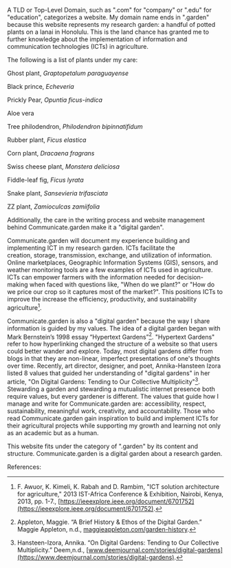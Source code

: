 A TLD or Top-Level Domain, such as ".com" for "company" or ".edu" for "education", categorizes a website.  My domain name ends in ".garden" because this website represents my research garden: a handful of potted plants on a lanai in Honolulu. This is the land chance has granted me to further knowledge about the implementation of information and communication technologies (ICTs) in agriculture. 

The following is a list of plants under my care:

Ghost plant, *Graptopetalum paraguayense*

Black prince, *Echeveria*

Prickly Pear, *Opuntia ficus-indica*

Aloe vera

Tree philodendron, *Philodendron bipinnatifidum*

Rubber plant, *Ficus elastica*

Corn plant, *Dracaena fragrans*

Swiss cheese plant, *Monstera deliciosa* 

Fiddle-leaf fig, *Ficus lyrata*

Snake plant, *Sansevieria trifasciata*

ZZ plant, *Zamioculcas zamiifolia*

Additionally, the care in the writing process and website management behind Communicate.garden make it a "digital garden". 

Communicate.garden will document my experience building and implementing ICT in my research garden.  ICTs facilitate the creation, storage, transmission, exchange, and utilization of information. Online marketplaces, Geographic Information Systems (GIS), sensors, and weather monitoring tools are a few examples of ICTs used in agriculture. ICTs can empower farmers with the information needed for decision-making when faced with questions like, "When do we plant?" or "How do we price our crop so it captures most of the market?". This positions ICTs to improve the increase the efficiency, productivity, and sustainability agriculture[^1]. 

Communicate.garden is also a "digital garden" because the way I share information is guided by my values. The idea of a digital garden began with Mark Bernstein’s 1998 essay “Hypertext Gardens”[^2]. "Hypertext Gardens" refer to how hyperlinking changed the structure of a website so that users could better wander and explore. Today, most digital gardens differ from blogs in that they are non-linear, imperfect presentations of one's thoughts over time. Recently, art director, designer, and poet, Annika-Hansteen Izora listed 8 values that guided her understanding of "digital gardens" in her article, "On Digital Gardens: Tending to Our Collective Multiplicity"[^3]. Stewarding a garden and stewarding a mutualistic internet presence both require values, but every gardener is different. The values that guide how I manage and write for Communicate.garden are: accessibility, respect, sustainability, meaningful work, creativity, and accountability. Those who read Communicate.garden gain inspiration to build and implement ICTs for their agricultural projects while supporting my growth and learning not only as an academic but as a human. 

This website fits under the category of ".garden" by its content and structure. Communicate.garden is a digital garden about a research garden.

References:

[^1]: F. Awuor, K. Kimeli, K. Rabah and D. Rambim, "ICT solution architecture for agriculture," 2013 IST-Africa Conference & Exhibition, Nairobi, Kenya, 2013, pp. 1-7., [https://ieeexplore.ieee.org/document/6701752](https://ieeexplore.ieee.org/document/6701752).
[^2]: Appleton, Maggie. “A Brief History & Ethos of the Digital Garden.” Maggie Appleton, n.d., [maggieappleton.com/garden-history](https://maggieappleton.com/garden-history). 
[^3]: Hansteen-Izora, Annika. “On Digital Gardens: Tending to Our Collective Multiplicity.” Deem,n.d., [www.deemjournal.com/stories/digital-gardens](https://www.deemjournal.com/stories/digital-gardens). 
